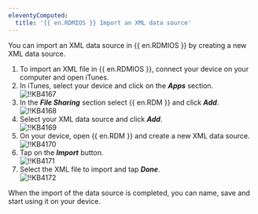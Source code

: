 ```yaml
---
eleventyComputed:
  title: '{{ en.RDMIOS }} Import an XML data source'
---
```

You can import an XML data source in {{ en.RDMIOS }} by creating a new XML data source.  

1. To import an XML file in {{ en.RDMIOS }}, connect your device on your computer and open iTunes.
1. In iTunes, select your device and click on the ***Apps*** section.  
![!!KB4167](https://webdevolutions.azureedge.net/docs/en/kb/KB4167.png)
1. In the ***File Sharing*** section select {{ en.RDM }} and click ***Add***.  
![!!KB4168](https://webdevolutions.azureedge.net/docs/en/kb/KB4168.png)
1. Select your XML data source and click ***Add***.  
![!!KB4169](https://webdevolutions.azureedge.net/docs/en/kb/KB4169.png)
1. On your device, open {{ en.RDM }} and create a new XML data source.  
![!!KB4170](https://webdevolutions.azureedge.net/docs/en/kb/KB4170.png)  
1. Tap on the ***Import*** button.  
![!!KB4171](https://webdevolutions.azureedge.net/docs/en/kb/KB4171.png)
1. Select the XML file to import and tap ***Done***.  
![!!KB4172](https://webdevolutions.azureedge.net/docs/en/kb/KB4172.png)  

When the import of the data source is completed, you can name, save and start using it on your device.
